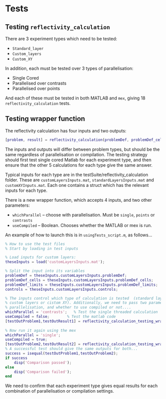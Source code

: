 # Tests
## Testing `reflectivity_calculation`
There are 3 experiment types which need to be tested:
- `Standard_layer`
- `Custom_layers`
- `Custom_XY`

In addition, each must be tested over 3 types of parallelisation:
- Single Cored
- Parallelised over contrasts
- Parallelised over points

And each of these must be tested in both MATLAB and `mex`, giving 18 `reflectivity_calculation` tests.

## Testing wrapper function
The reflectivity calculation has four inputs and two outputs:

```matlab
[problem, result] = reflectivity_calculation(problemDef, problemDef_cells, problemDef_limits, controls);
```

The inputs and outputs will differ between problem types, but should be the same regardless of parallelisation or compilation. 
The testing strategy should first test single cored Matlab for each experiment type, 
and then ensure that the other 5 calculations for each type give the same answer.

Typical inputs for each type are in the testSuite/reflectivity_calculation folder. 
These are `customLayersInputs.mat`, `standardLayersInputs.mat` and `customXYInputs.mat`.
Each one contains a struct which has the relevant inputs for each type.

There is a new wrapper function, which accepts 4 inputs, and two other parameters:

- `whichParallel` – choose with parallelisation. Must be `single`, `points` or `contrasts`
- `useCompiled` – Boolean. Chooses whether the MATLAB or mex is run.

An example of how to launch this is in `usingTests_script.m`, as follows...

```matlab
% How to use the test files
% Start by loading in test inputs

% Load inputs for custom layers:
theseInputs = load('customLayersInputs.mat');

% Split the input into its variables
problemDef = theseInputs.customLayersInputs.problemDef;
problemDef_cells = theseInputs.customLayersInputs.problemDef_cells;
problemDef_limits = theseInputs.customLayersInputs.problemDef_limits;
controls = theseInputs.customLayersInputs.controls;

% The inputs control which type of calculation is tested  (standard layers, 
% custom layers or cistom XY). Additionally, we need to pass two parameters controlling 
% parallelisation, and whether to use compiled or not....
whichParallel = 'contrasts';   % Test the single threaded calculation
useCompiled = false;        % Test the matlab code
[testOutProblem1,testOutResult1] = reflectivity_calculation_testing_wrapper(problemDef, problemDef_cells,problemDef_limits,controls, useCompiled, whichParallel);
 
% Now run it again using the mex
whichParallel = 'single';
useCompiled = true;
[testOutProblem2,testOutResult2] = reflectivity_calculation_testing_wrapper(problemDef, problemDef_cells,problemDef_limits,controls, useCompiled, whichParallel);                                                               
% A successful test should give the same outputs for both...
success = isequal(testOutProblem1,testOutProblem2);
if success
    disp('Comparison passed');
else
    disp('Comparison failed');
end
```

We need to confirm that each experiment type gives equal results
for each combination of parallelisation or compilation settings.
